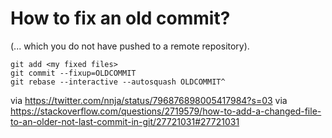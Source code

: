 # How to fix an old commit?

(... which you do not have pushed to a remote repository).

```
git add <my fixed files>
git commit --fixup=OLDCOMMIT
git rebase --interactive --autosquash OLDCOMMIT^
```

via https://twitter.com/nnja/status/796876898005417984?s=03
via https://stackoverflow.com/questions/2719579/how-to-add-a-changed-file-to-an-older-not-last-commit-in-git/27721031#27721031
